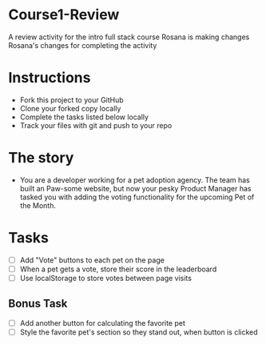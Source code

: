 # Course1-Review
A review activity for the intro full stack course
Rosana is making changes
Rosana's changes for completing the activity

# Instructions
- Fork this project to your GitHub
- Clone your forked copy locally
- Complete the tasks listed below locally
- Track your files with git and push to your repo

# The story
- You are a developer working for a pet adoption agency. The team has built an Paw-some website, but now your pesky Product Manager has tasked you with adding the voting functionality for the upcoming Pet of the Month.

# Tasks
- [ ] Add "Vote" buttons to each pet on the page
- [ ] When a pet gets a vote, store their score in the leaderboard
- [ ] Use localStorage to store votes between page visits

## Bonus Task
- [ ] Add another button for calculating the favorite pet
- [ ] Style the favorite pet's section so they stand out, when button is clicked
